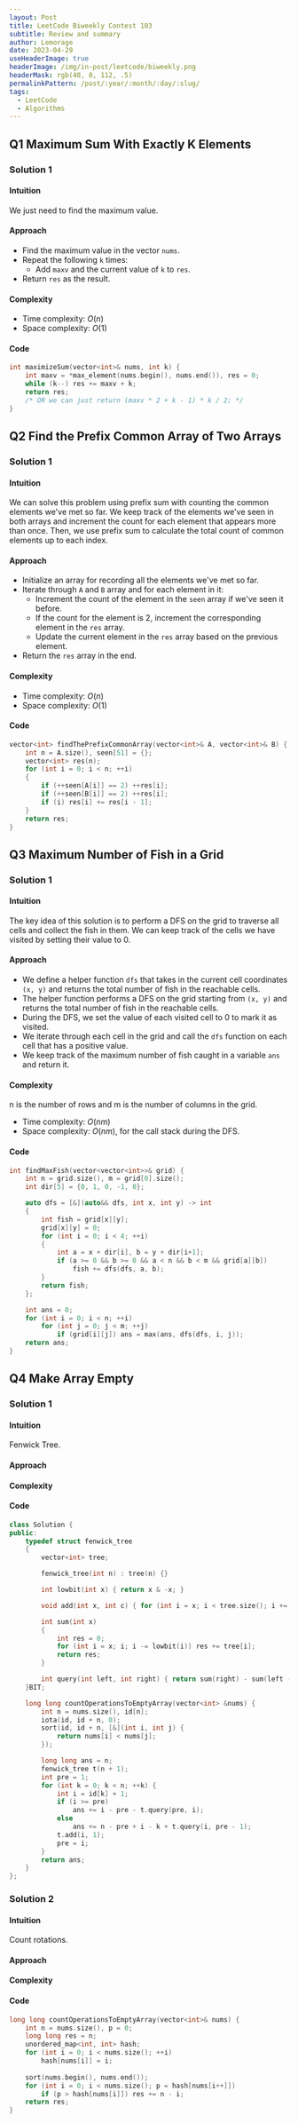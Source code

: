 ```yaml
---
layout: Post
title: LeetCode Biweekly Contest 103
subtitle: Review and summary
author: Lemorage
date: 2023-04-29
useHeaderImage: true
headerImage: /img/in-post/leetcode/biweekly.png
headerMask: rgb(48, 8, 112, .5)
permalinkPattern: /post/:year/:month/:day/:slug/
tags:
  - LeetCode
  - Algorithms
---
```


## Q1 Maximum Sum With Exactly K Elements

### Solution 1

#### Intuition

We just need to find the maximum value.

#### Approach

- Find the maximum value in the vector `nums`.
- Repeat the following `k` times:
    - Add `maxv` and the current value of `k` to `res`.
- Return `res` as the result.

#### Complexity

- Time complexity: $O(n)$
- Space complexity: $O(1)$
    
#### Code

```cpp
int maximizeSum(vector<int>& nums, int k) {
    int maxv = *max_element(nums.begin(), nums.end()), res = 0;
    while (k--) res += maxv + k;
    return res;
    /* OR we can just return (maxv * 2 + k - 1) * k / 2; */
}
```



## Q2 Find the Prefix Common Array of Two Arrays

### Solution 1

#### Intuition

We can solve this problem using prefix sum with counting the common elements we've met so far. We keep track of the elements we've seen in both arrays and increment the count for each element that appears more than once. Then, we use prefix sum to calculate the total count of common elements up to each index.

#### Approach

- Initialize an array for recording all the elements we've met so far.
- Iterate through `A` and `B` array and for each element in it:
    - Increment the count of the element in the `seen` array if we've seen it before.
    - If the count for the element is 2, increment the corresponding element in the `res` array.
    - Update the current element in the `res` array based on the previous element.
- Return the `res` array in the end.

#### Complexity

- Time complexity: $O(n)$
- Space complexity: $O(1)$
    
#### Code

```cpp
vector<int> findThePrefixCommonArray(vector<int>& A, vector<int>& B) {
    int n = A.size(), seen[51] = {};
    vector<int> res(n);
    for (int i = 0; i < n; ++i)
    {
        if (++seen[A[i]] == 2) ++res[i];
        if (++seen[B[i]] == 2) ++res[i];
        if (i) res[i] += res[i - 1];
    }
    return res;
}
```



## Q3 Maximum Number of Fish in a Grid

### Solution 1

#### Intuition

The key idea of this solution is to perform a DFS on the grid to traverse all cells and collect the fish in them. We can keep track of the cells we have visited by setting their value to 0.

#### Approach

- We define a helper function `dfs` that takes in the current cell coordinates `(x, y)` and returns the total number of fish in the reachable cells.
- The helper function performs a DFS on the grid starting from `(x, y)` and returns the total number of fish in the reachable cells.
- During the DFS, we set the value of each visited cell to 0 to mark it as visited.
- We iterate through each cell in the grid and call the `dfs` function on each cell that has a positive value.
- We keep track of the maximum number of fish caught in a variable `ans` and return it.

#### Complexity

n is the number of rows and m is the number of columns in the grid.

- Time complexity: $O(nm)$
- Space complexity: $O(nm)$, for the call stack during the DFS.
    
#### Code

```cpp
int findMaxFish(vector<vector<int>>& grid) {
    int n = grid.size(), m = grid[0].size();
    int dir[5] = {0, 1, 0, -1, 0};

    auto dfs = [&](auto&& dfs, int x, int y) -> int
    {
        int fish = grid[x][y];
        grid[x][y] = 0;
        for (int i = 0; i < 4; ++i)
        {
            int a = x + dir[i], b = y + dir[i+1];
            if (a >= 0 && b >= 0 && a < n && b < m && grid[a][b])
                fish += dfs(dfs, a, b);
        }
        return fish;
    };

    int ans = 0;
    for (int i = 0; i < n; ++i)
        for (int j = 0; j < m; ++j)
            if (grid[i][j]) ans = max(ans, dfs(dfs, i, j));
    return ans;
}
```



## Q4 Make Array Empty

### Solution 1

#### Intuition

Fenwick Tree.

#### Approach



#### Complexity


    
#### Code

```cpp
class Solution {
public:
    typedef struct fenwick_tree
    {
        vector<int> tree;

        fenwick_tree(int n) : tree(n) {}

        int lowbit(int x) { return x & -x; }

        void add(int x, int c) { for (int i = x; i < tree.size(); i += lowbit(i)) tree[i] += c; }

        int sum(int x)
        {
            int res = 0;
            for (int i = x; i; i -= lowbit(i)) res += tree[i];
            return res;
        }

        int query(int left, int right) { return sum(right) - sum(left - 1); }
    }BIT;

    long long countOperationsToEmptyArray(vector<int> &nums) {
        int n = nums.size(), id[n];
        iota(id, id + n, 0);
        sort(id, id + n, [&](int i, int j) {
            return nums[i] < nums[j];
        });

        long long ans = n;
        fenwick_tree t(n + 1);
        int pre = 1;
        for (int k = 0; k < n; ++k) {
            int i = id[k] + 1;
            if (i >= pre)
                ans += i - pre - t.query(pre, i);
            else
                ans += n - pre + i - k + t.query(i, pre - 1);
            t.add(i, 1);
            pre = i;
        }
        return ans;
    }
};
```

### Solution 2

#### Intuition

Count rotations.

#### Approach



#### Complexity


    
#### Code
```cpp
long long countOperationsToEmptyArray(vector<int>& nums) {
    int n = nums.size(), p = 0;
    long long res = n;
    unordered_map<int, int> hash;
    for (int i = 0; i < nums.size(); ++i)
        hash[nums[i]] = i;
    
    sort(nums.begin(), nums.end());
    for (int i = 0; i < nums.size(); p = hash[nums[i++]])
        if (p > hash[nums[i]]) res += n - i;
    return res;
}
```
